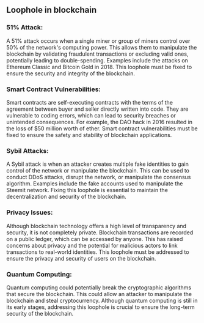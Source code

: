 ## Loophole in blockchain 

### 51% Attack: 
A 51% attack occurs when a single miner or group of miners control over 50% of the network's computing power. This allows them to manipulate the blockchain by validating fraudulent transactions or excluding valid ones, potentially leading to double-spending. Examples include the attacks on Ethereum Classic and Bitcoin Gold in 2018. This loophole must be fixed to ensure the security and integrity of the blockchain.

### Smart Contract Vulnerabilities: 
Smart contracts are self-executing contracts with the terms of the agreement between buyer and seller directly written into code. They are vulnerable to coding errors, which can lead to security breaches or unintended consequences. For example, the DAO hack in 2016 resulted in the loss of $50 million worth of ether. Smart contract vulnerabilities must be fixed to ensure the safety and stability of blockchain applications.

### Sybil Attacks: 
A Sybil attack is when an attacker creates multiple fake identities to gain control of the network or manipulate the blockchain. This can be used to conduct DDoS attacks, disrupt the network, or manipulate the consensus algorithm. Examples include the fake accounts used to manipulate the Steemit network. Fixing this loophole is essential to maintain the decentralization and security of the blockchain.

### Privacy Issues: 
Although blockchain technology offers a high level of transparency and security, it is not completely private. Blockchain transactions are recorded on a public ledger, which can be accessed by anyone. This has raised concerns about privacy and the potential for malicious actors to link transactions to real-world identities. This loophole must be addressed to ensure the privacy and security of users on the blockchain.

### Quantum Computing: 
Quantum computing could potentially break the cryptographic algorithms that secure the blockchain. This could allow an attacker to manipulate the blockchain and steal cryptocurrency. Although quantum computing is still in its early stages, addressing this loophole is crucial to ensure the long-term security of the blockchain.
